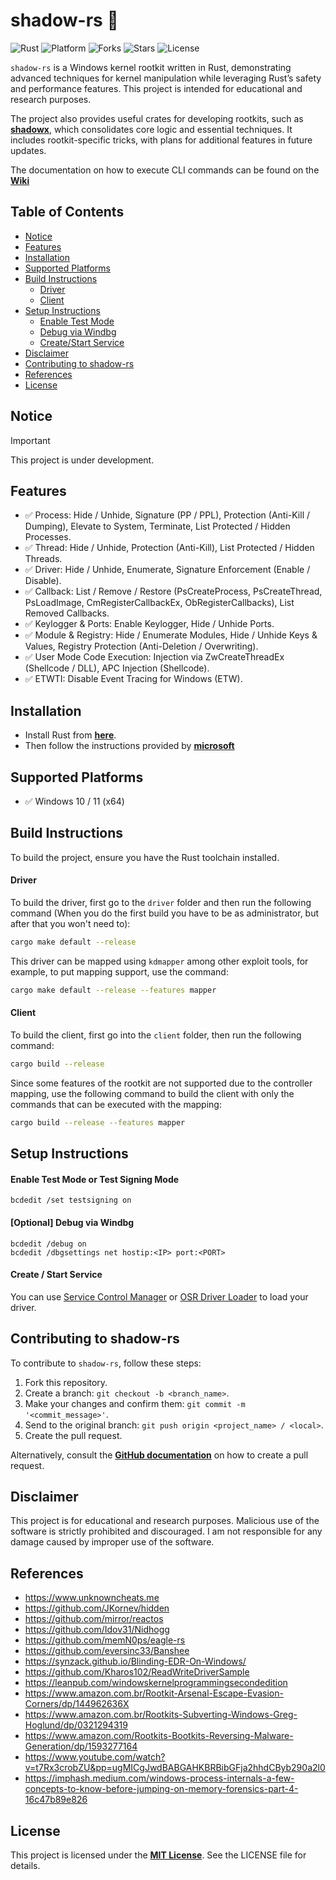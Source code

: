 # shadow-rs 🦀

![Rust](https://img.shields.io/badge/made%20with-Rust-red)
![Platform](https://img.shields.io/badge/platform-windows-blueviolet)
![Forks](https://img.shields.io/github/forks/joaoviictorti/shadow-rs)
![Stars](https://img.shields.io/github/stars/joaoviictorti/shadow-rs)
![License](https://img.shields.io/github/license/joaoviictorti/shadow-rs)

`shadow-rs` is a Windows kernel rootkit written in Rust, demonstrating advanced techniques for kernel manipulation while leveraging Rust’s safety and performance features. This project is intended for educational and research purposes.

The project also provides useful crates for developing rootkits, such as [**shadowx**](/crates/shadowx/), which consolidates core logic and essential techniques. It includes rootkit-specific tricks, with plans for additional features in future updates.

The documentation on how to execute CLI commands can be found on the [**Wiki**](https://github.com/joaoviictorti/shadow-rs/wiki)

## Table of Contents

* [Notice](#legal-notice)
* [Features](#features)
* [Installation](#installation)
* [Supported Platforms](#supported-Platforms)
* [Build Instructions](#build-instructions)
  * [Driver](#driver)
  * [Client](#client)
* [Setup Instructions](#setup-instructions)
  * [Enable Test Mode](#enable-test-mode)
  * [Debug via Windbg](#debug-via-windbg)
  * [Create/Start Service](#createstart-service)
* [Disclaimer](#disclaimer)
* [Contributing to shadow-rs](#contributing-to-shadow-rs)
* [References](#references)
* [License](#license)

## Notice

> [!IMPORTANT]  
> This project is under development.

## Features
 
- ✅ Process: Hide / Unhide, Signature (PP / PPL), Protection (Anti-Kill / Dumping), Elevate to System, Terminate, List Protected / Hidden Processes.
- ✅ Thread: Hide / Unhide, Protection (Anti-Kill), List Protected / Hidden Threads.
- ✅ Driver: Hide / Unhide, Enumerate, Signature Enforcement (Enable / Disable).
- ✅ Callback: List / Remove / Restore (PsCreateProcess, PsCreateThread, PsLoadImage, CmRegisterCallbackEx, ObRegisterCallbacks), List Removed Callbacks.
- ✅ Keylogger & Ports: Enable Keylogger, Hide / Unhide Ports. 
- ✅ Module & Registry: Hide / Enumerate Modules, Hide / Unhide Keys & Values, Registry Protection (Anti-Deletion / Overwriting).
- ✅ User Mode Code Execution: Injection via ZwCreateThreadEx (Shellcode / DLL), APC Injection (Shellcode).
- ✅ ETWTI: Disable Event Tracing for Windows (ETW).

## Installation

- Install Rust from [**here**](https://www.rust-lang.org/learn/get-started).
- Then follow the instructions provided by [**microsoft**](https://github.com/microsoft/windows-drivers-rs?tab=readme-ov-file#getting-started)

## Supported Platforms
- ✅ Windows 10 / 11 (x64)

## Build Instructions

To build the project, ensure you have the Rust toolchain installed. 

#### Driver
To build the driver, first go to the `driver` folder and then run the following command (When you do the first build you have to be as administrator, but after that you won't need to):
```sh
cargo make default --release
```

This driver can be mapped using `kdmapper` among other exploit tools, for example, to put mapping support, use the command:
```sh
cargo make default --release --features mapper
```

#### Client
To build the client, first go into the `client` folder, then run the following command:
```sh
cargo build --release
```

Since some features of the rootkit are not supported due to the controller mapping, use the following command to build the client with only the commands that can be executed with the mapping:
```sh
cargo build --release --features mapper
```

## Setup Instructions

#### Enable Test Mode or Test Signing Mode 

```
bcdedit /set testsigning on
```

#### [Optional] Debug via Windbg

```
bcdedit /debug on
bcdedit /dbgsettings net hostip:<IP> port:<PORT>
```

#### Create / Start Service

You can use [Service Control Manager](https://docs.microsoft.com/en-us/windows/win32/services/service-control-manager) or [OSR Driver Loader](https://www.osronline.com/article.cfm%5Earticle=157.htm) to load your driver.


## Contributing to shadow-rs
To contribute to `shadow-rs`, follow these steps:

1. Fork this repository.
2. Create a branch: ```git checkout -b <branch_name>```.
3. Make your changes and confirm them: ```git commit -m '<commit_message>'```.
4. Send to the original branch: ```git push origin <project_name> / <local>```.
5. Create the pull request.

Alternatively, consult the [**GitHub documentation**](https://docs.github.com/en/pull-requests/collaborating-with-pull-requests) on how to create a pull request.

## Disclaimer

This project is for educational and research purposes. Malicious use of the software is strictly prohibited and discouraged. I am not responsible for any damage caused by improper use of the software.

## References

- https://www.unknowncheats.me
- https://github.com/JKornev/hidden
- https://github.com/mirror/reactos
- https://github.com/Idov31/Nidhogg
- https://github.com/memN0ps/eagle-rs
- https://github.com/eversinc33/Banshee
- https://synzack.github.io/Blinding-EDR-On-Windows/
- https://github.com/Kharos102/ReadWriteDriverSample
- https://leanpub.com/windowskernelprogrammingsecondedition
- https://www.amazon.com.br/Rootkit-Arsenal-Escape-Evasion-Corners/dp/144962636X
- https://www.amazon.com.br/Rootkits-Subverting-Windows-Greg-Hoglund/dp/0321294319
- https://www.amazon.com/Rootkits-Bootkits-Reversing-Malware-Generation/dp/1593277164
- https://www.youtube.com/watch?v=t7Rx3crobZU&pp=ugMICgJwdBABGAHKBRBibGFja2hhdCByb290a2l0
- https://imphash.medium.com/windows-process-internals-a-few-concepts-to-know-before-jumping-on-memory-forensics-part-4-16c47b89e826

## License

This project is licensed under the [**MIT License**](/LICENSE). See the LICENSE file for details.